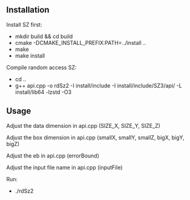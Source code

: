 ## Installation
Install SZ first:
* mkdir build && cd build
* cmake -DCMAKE_INSTALL_PREFIX:PATH=../install ..
* make
* make install

Compile random access SZ:
* cd ..
* g++ api.cpp -o rdSz2 -I install/include -I install/include/SZ3/api/ -L install/lib64 -lzstd -O3

## Usage
Adjust the data dimension in api.cpp (SIZE_X, SIZE_Y, SIZE_Z)

Adjust the box dimension in api.cpp (smallX, smallY, smallZ, bigX, bigY, bigZ)

Adjust the eb in api.cpp (errorBound)

Adjust the input file name in api.cpp (inputFile)

Run:
* ./rdSz2






<!-- SZ3: A Modular Error-bounded Lossy Compression Framework for Scientific Datasets
=====
(C) 2016 by Mathematics and Computer Science (MCS), Argonne National Laboratory. See COPYRIGHT in top-level directory.

* Major Authors: Sheng Di, Kai Zhao, Xin Liang
* Supervisor: Franck Cappello
* Other Contributors: Robert Underwood, Sihuan Li, Ali M. Gok

## Citations

**Kindly note**: If you mention SZ in your paper, the most appropriate citation is including these three references (**ICDE21, HPDC2020, Bigdata2018**), because they cover the design and implementation of the latest version of SZ.

* SZ3 Algorithm: Kai Zhao, Sheng Di, Maxim Dmitriev, Thierry-Laurent D. Tonellot, Zizhong Chen, and Franck
  Cappello. "[Optimizing Error-Bounded Lossy Compression for Scientiﬁc Data by Dynamic Spline Interpolation](https://ieeexplore.ieee.org/document/9458791)"
  , Proceeding of the 37th IEEE International Conference on Data Engineering (ICDE 21), Chania, Crete, Greece, Apr 19 -
  22, 2021.

* SZauto: Kai Zhao, Sheng Di, Xin Liang, Sihuan Li, Dingwen Tao, Zizhong Chen, and Franck
  Cappello. "[Significantly Improving Lossy Compression for HPC Datasets with Second-Order Prediction and Parameter Optimization](https://dl.acm.org/doi/10.1145/3369583.3392688)"
  , Proceedings of the 29th International Symposium on High-Performance Parallel and Distributed Computing (HPDC 20),
  Stockholm, Sweden, 2020. (code: https://github.com/szcompressor/SZauto/)

* SZ 2.0+: Xin Liang, Sheng Di, Dingwen Tao, Zizhong Chen, Franck
  Cappello, "[Error-Controlled Lossy Compression Optimized for High Compression Ratios of Scientific Datasets](https://ieeexplore.ieee.org/document/8622520)"
  , in IEEE International Conference on Big Data (Bigdata 2018), Seattle, WA, USA, 2018.

* SZ 1.4.0-1.4.13: Dingwen Tao, Sheng Di, Franck
  Cappello. "[Significantly Improving Lossy Compression for Scientific Data Sets Based on Multidimensional Prediction and Error-Controlled Quantization](https://ieeexplore.ieee.org/document/7967203)"
  , in IEEE International Parallel and Distributed Processing Symposium (IPDPS 2017), Orlando, Florida, USA, 2017.

* SZ 0.1-1.0: Sheng Di, Franck
  Cappello. "[Fast Error-bounded Lossy HPC Data Compression with SZ](https://ieeexplore.ieee.org/document/7516069)", in
  IEEE International Parallel and Distributed Processing Symposium (IPDPS 2016), Chicago, IL, USA, 2016.

* Point-wise relative error bound mode (i.e., PW_REL): Xin Liang, Sheng Di, Dingwen Tao, Zizhong Chen, Franck
  Cappello, "[An Efficient Transformation Scheme for Lossy Data Compression with Point-wise Relative Error Bound](https://ieeexplore.ieee.org/document/8514879)"
  , in IEEE International Conference on Clustering Computing (CLUSTER 2018), Belfast, UK, 2018. (Best Paper)

## 3rd party libraries/tools

* Zstandard (https://facebook.github.io/zstd/). Zstandard v1.4.5 is included and will be used if libzstd can not be found by
  pkg-config.

## Installation

* mkdir build && cd build
* cmake -DCMAKE_INSTALL_PREFIX:PATH=[INSTALL_DIR] ..
* make
* make install

Then, you'll find all the executables in [INSTALL_DIR]/bin and header files in [INSTALL_DIR]/include

## Testing Examples

You can use the executable 'sz3' command to do the compression/decompression.

SZ3 simplifies command line arguments in the previous version. If you are a new user, please follow the instructions
given by the executable.


## Backward Compatibility with SZ2
For backward compatibility, most of the SZ2 command line parameters are supported in SZ3. **Exceptions are listed below**.
Scripts without parameters below should work fine by replacing SZ2 with SZ3.

| Parameter | Explanation                     | SZ3 roadmap                              |
|-----------|---------------------------------|------------------------------------------|
| -c        | Config file                     | SZ3 has different config format with SZ2 |
| -p        | Print configuration info        | Will be supported soon                   |
| -T        | Tucker Tensor Decomposition     | Will be supported later                  |
| -P        | Point-wise relative error bound | Will be supported later                  |


## API

Please refer to 'include/SZ3/api/sz.hpp' for API and instructions. SZ3 API is different with SZ2.

## Version history

Version New features

* SZ 3.0.0 SZ3 is the C++ version of SZ with modular and composable design.
* SZ 3.0.1 Improve the build process.
* SZ 3.0.2 Support point-wise relative error bound mode.
* SZ 3.1.0 The default algorithm is now interpolation+Lorenzo.
* SZ 3.1.1 Add OpenMP support. Works for all algorithms.
* SZ 3.1.2 Support configuration file (INI format). Example can be found in 'test/sz3.config'.
* SZ 3.1.3 Support more error control mode: PSNR, L2Norm, ABS_AND_REL, ABS_OR_REL. Support INT32 and INT64 datatype.
* SZ 3.1.4 Support running on Windows. Please refer to https://github.com/szcompressor/SZ3/issues/5#issuecomment-1094039224 for instructions.
* SZ 3.1.5 Support HDF5 by H5Z-SZ3. Please add "-DBUILD_H5Z_FILTER=ON" to enable this function for CMake. -->
